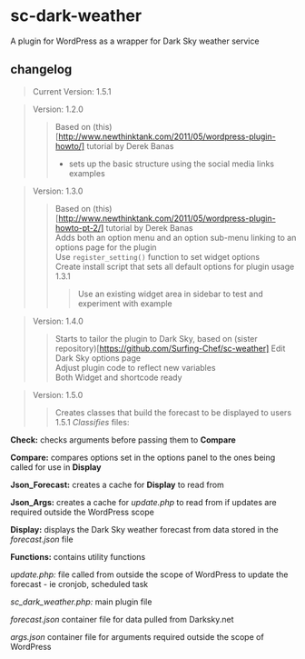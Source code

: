 # sc-dark-weather #
A plugin for WordPress as a wrapper for Dark Sky weather service  
## changelog ##
> Current Version: 1.5.1

> Version: 1.2.0  
> > Based on (this)[http://www.newthinktank.com/2011/05/wordpress-plugin-howto/] tutorial by Derek Banas  
> > - sets up the basic structure using the social media links examples  

> Version: 1.3.0  
> > Based on (this)[http://www.newthinktank.com/2011/05/wordpress-plugin-howto-pt-2/] tutorial by Derek Banas  
> > Adds both an option menu and an option sub-menu linking to an options page for the plugin  
> > Use `register_setting()` function to set widget options   
> > Create install script that sets all default options for plugin usage
> > 1.3.1
> > > Use an existing widget area in sidebar to test and experiment with example
> > >   

> Version: 1.4.0  
> > Starts to tailor the plugin to Dark Sky, based on (sister repository)[https://github.com/Surfing-Chef/sc-weather]
> > Edit Dark Sky options page  
> > Adjust plugin code to reflect new variables  
> > Both Widget and shortcode ready  

> Version: 1.5.0  
> > Creates classes that build the forecast to be displayed to users  
> > 1.5.1 *Classifies* files:  

__Check:__ checks arguments before passing them to __Compare__  

__Compare:__ compares options set in the options panel to the ones being called for use in __Display__  

__Json_Forecast:__ creates a cache for __Display__ to read from  

__Json_Args:__ creates a cache for *update.php* to read from if updates are required outside the WordPress scope  

__Display:__ displays the Dark Sky weather forecast from data stored in the *forecast.json* file  

__Functions:__ contains utility functions  

_update.php:_ file called from outside the scope of WordPress to update the forecast - ie cronjob, scheduled task  

_sc_dark_weather.php:_ main plugin file  

_forecast.json_ container file for data pulled from Darksky.net  

_args.json_ container file for arguments required outside the scope of WordPress  
